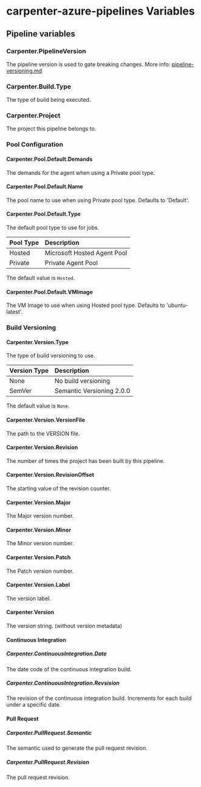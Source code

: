 # carpenter-azure-pipelines Variables

## Pipeline variables

### Carpenter.PipelineVersion

The pipeline version is used to gate breaking changes. More info: [pipeline-versioning.md](pipeline-versioning.md)

### Carpenter.Build.Type

The type of build being executed.

### Carpenter.Project

The project this pipeline belongs to.

### Pool Configuration

#### Carpenter.Pool.Default.Demands

The demands for the agent when using a Private pool type.

#### Carpenter.Pool.Default.Name

The pool name to use when using Private pool type. Defaults to 'Default'.

#### Carpenter.Pool.Default.Type

The default pool type to use for jobs.

| Pool Type | Description |
|:--|:--|
| Hosted | Microsoft Hosted Agent Pool |
| Private | Private Agent Pool |

The default value is `Hosted`.

#### Carpenter.Pool.Default.VMImage

The VM Image to use when using Hosted pool type. Defaults to 'ubuntu-latest'.

### Build Versioning

#### Carpenter.Version.Type

The type of build versioning to use.

| Version Type | Description |
|:--|:--|
| None | No build versioning |
| SemVer | Semantic Versioning 2.0.0 |

The default value is `None`.

#### Carpenter.Version.VersionFile

The path to the VERSION file.

#### Carpenter.Version.Revision

The number of times the project has been built by this pipeline.

#### Carpenter.Version.RevisionOffset

The starting value of the revision counter.

#### Carpenter.Version.Major

The Major version number.

#### Carpenter.Version.Minor

The Minor version number.

#### Carpenter.Version.Patch

The Patch version number.

#### Carpenter.Version.Label

The version label.

#### Carpenter.Version

The version string. (without version metadata)

#### Continuous Integration

##### Carpenter.ContinuousIntegration.Date

The date code of the continuous integration build.

##### Carpenter.ContinuousIntegration.Revsision

The revision of the continuous integration build. Increments for each build under a specific date.

#### Pull Request

##### Carpenter.PullRequest.Semantic

The semantic used to generate the pull request revision.

##### Carpenter.PullRequest.Revision

The pull request revision.
